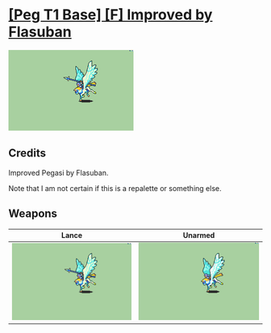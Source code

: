 # [\[Peg T1 Base\] \[F\] Improved by Flasuban](./)

<img src="./2.%20Lance/Lance_000.png" alt="[Peg T1 Base] [F] Improved by Flasuban standing" />

## Credits

Improved Pegasi by Flasuban.

Note that I am not certain if this is a repalette or something else.

## Weapons


|Lance |Unarmed |
|  :---: | :---: |
| <img alt="Lance animation" src="./2.%20Lance/Lance.gif" /> | <img alt="Unarmed animation" src="./8.%20Unarmed/Unarmed.gif" /> |
